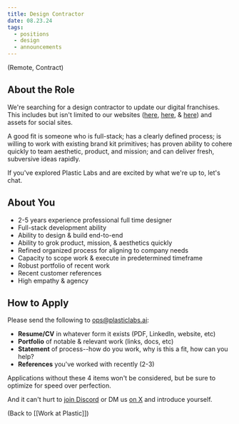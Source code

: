 ```yaml
---
title: Design Contractor
date: 08.23.24
tags:
  - positions
  - design
  - announcements
---
```

(Remote, Contract)

## About the Role
We're searching for a design contractor to update our digital franchises. This includes but isn't limited to our websites ([here](https://plasticlabs.ai), [here](https://honcho.dev), & [here](https://blog.plasticlabs.ai)) and assets for social sites.

A good fit is someone who is full-stack; has a clearly defined process; is willing to work with existing brand kit primitives; has proven ability to cohere quickly to team aesthetic, product, and mission; and can deliver fresh, subversive ideas rapidly.

If you've explored Plastic Labs and are excited by what we're up to, let's chat.

## About You
- 2-5 years experience professional full time designer
- Full-stack development ability
- Ability to design & build end-to-end
- Ability to grok product, mission, & aesthetics quickly
- Refined organized process for aligning to company needs
- Capacity to scope work & execute in predetermined timeframe
- Robust portfolio of recent work
- Recent customer references
- High empathy & agency

## How to Apply
Please send the following to ops@plasticlabs.ai:
- **Resume/CV** in whatever form it exists (PDF, LinkedIn, website, etc)
- **Portfolio** of notable & relevant work (links, docs, etc)
- **Statement** of process--how do you work, why is this a fit, how can you help?
- **References** you've worked with recently (2-3)

Applications without these 4 items won't be considered, but be sure to optimize for speed over perfection.

And it can't hurt to [join Discord](https://discord.gg/plasticlabs) or DM us [on X](https://x.com/plastic_labs) and introduce yourself.


(Back to [[Work at Plastic]])